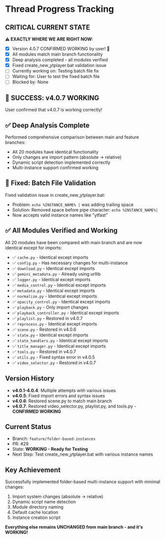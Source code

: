 # Thread Progress Tracking

## CRITICAL CURRENT STATE
**⚠️ EXACTLY WHERE WE ARE RIGHT NOW:**
- [x] Version 4.0.7 CONFIRMED WORKING by user! 🎉
- [x] All modules match main branch functionality
- [x] Deep analysis completed - all modules verified
- [x] Fixed create_new_ytplayer.bat validation issue
- [ ] Currently working on: Testing batch file fix
- [ ] Waiting for: User to test the fixed batch file
- [ ] Blocked by: None

## 🎉 SUCCESS: v4.0.7 WORKING
User confirmed that v4.0.7 is working correctly!

## ✅ Deep Analysis Complete
Performed comprehensive comparison between main and feature branches:
- All 20 modules have identical functionality
- Only changes are import pattern (absolute → relative)
- Dynamic script detection implemented correctly
- Multi-instance support confirmed working

## 🔧 Fixed: Batch File Validation
Fixed validation issue in create_new_ytplayer.bat:
- Problem: `echo %INSTANCE_NAME% |` was adding trailing space
- Solution: Removed space before pipe character: `echo %INSTANCE_NAME%|`
- Now accepts valid instance names like "ytfast"

## ✅ All Modules Verified and Working
All 20 modules have been compared with main branch and are now identical except for imports:
- ✅ `cache.py` - Identical except imports
- ✅ `config.py` - Has necessary changes for multi-instance
- ✅ `download.py` - Identical except imports
- ✅ `gemini_metadata.py` - Already using urllib
- ✅ `logger.py` - Identical except imports
- ✅ `media_control.py` - Identical except imports
- ✅ `metadata.py` - Identical except imports
- ✅ `normalize.py` - Identical except imports
- ✅ `opacity_control.py` - Identical except imports
- ✅ `playback.py` - Only import changes
- ✅ `playback_controller.py` - Identical except imports
- ✅ `playlist.py` - Restored in v4.0.7
- ✅ `reprocess.py` - Identical except imports
- ✅ `scene.py` - Restored in v4.0.6
- ✅ `state.py` - Identical except imports
- ✅ `state_handlers.py` - Identical except imports
- ✅ `title_manager.py` - Identical except imports
- ✅ `tools.py` - Restored in v4.0.7
- ✅ `utils.py` - Fixed syntax error in v4.0.5
- ✅ `video_selector.py` - Restored in v4.0.7

## Version History
- **v4.0.1-4.0.4**: Multiple attempts with various issues
- **v4.0.5**: Fixed import errors and syntax issues
- **v4.0.6**: Restored scene.py to match main branch
- **v4.0.7**: Restored video_selector.py, playlist.py, and tools.py - **CONFIRMED WORKING**

## Current Status
- Branch: `feature/folder-based-instances`
- PR: #29
- State: **WORKING - Ready for Testing**
- Next Step: Test create_new_ytplayer.bat with various instance names

## Key Achievement
Successfully implemented folder-based multi-instance support with minimal changes:
1. Import system changes (absolute → relative)
2. Dynamic script name detection
3. Module directory naming
4. Default cache location
5. Instance creation script

**Everything else remains UNCHANGED from main branch - and it's WORKING!**
